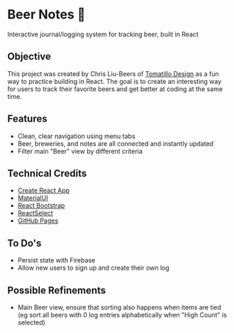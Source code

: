 # Beer Notes 🍺

Interactive journal/logging system for tracking beer, built in React

## Objective

This project was created by Chris Liu-Beers of [Tomatillo Design](http://www.tomatillodesign.com) as a fun way to practice building in React. The goal is to create an interesting way for users to track their favorite beers and get better at coding at the same time.

## Features

- Clean, clear navigation using menu tabs
- Beer, breweries, and notes are all connected and instantly updated
- Filter main "Beer" view by different criteria

## Technical Credits

- [Create React App](https://github.com/facebook/create-react-app)
- [MaterialUI](https://material-ui.com/)
- [React Bootstrap](https://react-bootstrap.github.io/)
- [ReactSelect](https://react-select.com/home)
- [GitHub Pages](https://github.com/gitname/react-gh-pages)

## To Do's

- Persist state with Firebase
- Allow new users to sign up and create their own log

## Possible Refinements

- Main Beer view, ensure that sorting also happens when items are tied (eg sort all beers with 0 log entries alphabetically when "High Count" is selected)
